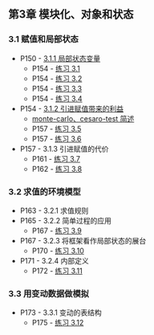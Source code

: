 ## 第3章 模块化、对象和状态

### 3.1 赋值和局部状态

* P150 - [3.1.1 局部状态变量](./withdraw.scm)
	* P154 - [练习 3.1](./exercise_3_1.scm)
	* P154 - [练习 3.2](./exercise_3_2.scm)
	* P154 - [练习 3.3](./exercise_3_3.scm)
	* P154 - [练习 3.4](./exercise_3_4.scm)
* P154 - [3.1.2 引进赋值带来的利益](./monte_carlo.scm)
	* [monte-carlo、cesaro-test 简述](./monte_carlo_and_cesaro.md)
	* P157 - [练习 3.5](./exercise_3_5.scm)
	* P157 - [练习 3.6](./exercise_3_6.scm)
* P157 - 3.1.3 引进赋值的代价
	* P161 - [练习 3.7](./exercise_3_7.scm)
	* P162 - [练习 3.8](./exercise_3_8.scm)

### 3.2 求值的环境模型

* P163 - 3.2.1 求值规则
* P165 - 3.2.2 简单过程的应用
	* P167 - [练习 3.9](./exercise_3_9.md)
* P167 - 3.2.3 将框架看作局部状态的展台
	* P170 - [练习 3.10](./exercise_3_10.md)
* P171 - 3.2.4 内部定义
	* P172 - [练习 3.11](./exercise_3_11.md)

### 3.3 用变动数据做模拟

* P173 - 3.3.1 变动的表结构
	* P175 - [练习 3.12](./exercise_3_12.md)
